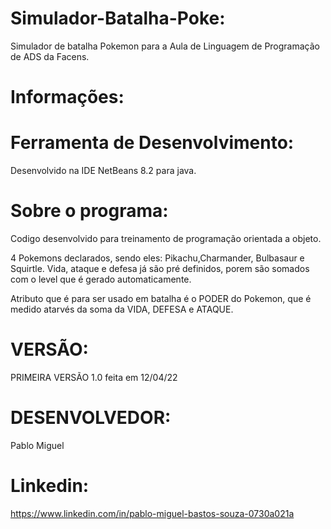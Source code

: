 # Simulador-Batalha-Poke:
Simulador de batalha Pokemon para a Aula de Linguagem de Programação de ADS da Facens.

# Informações:

# Ferramenta de Desenvolvimento:
Desenvolvido na IDE NetBeans 8.2 para java.

# Sobre o programa:
Codigo desenvolvido para treinamento de programação orientada a objeto.

4 Pokemons declarados, sendo eles: Pikachu,Charmander, Bulbasaur e Squirtle.
Vida, ataque e defesa já são pré definidos, porem são somados com o level que é gerado automaticamente.

Atributo que é para ser usado em batalha é o PODER do Pokemon, que é medido atarvés da soma da VIDA, DEFESA e ATAQUE.

# VERSÃO:
PRIMEIRA VERSÃO 1.0 feita em 12/04/22

# DESENVOLVEDOR:
Pablo Miguel

# Linkedin:
https://www.linkedin.com/in/pablo-miguel-bastos-souza-0730a021a
